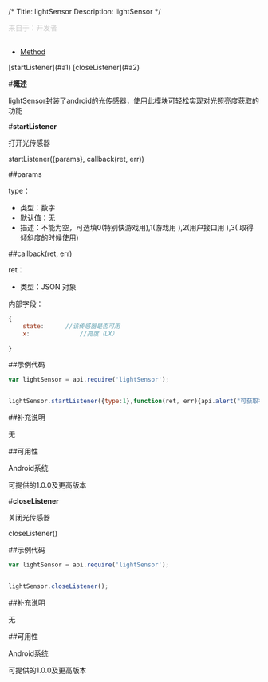 /*
Title: lightSensor
Description: lightSensor
*/

<p style="color: #ccc;margin-bottom: 30px;">来自于：开发者</p>

<ul id="tab" class="clearfix">
	<li class="active"><a href="#method-content">Method</a></li>
</ul>
<div id="method-content">

<div class="outline">
[startListener](#a1)
[closeListener](#a2)


</div>

#**概述**

lightSensor封装了android的光传感器，使用此模块可轻松实现对光照亮度获取的功能


#**startListener**<div id="a1"></div>

打开光传感器

startListener({params}, callback(ret, err))

##params



type：

- 类型：数字
- 默认值：无
- 描述：不能为空，可选填0(特别快游戏用),1(游戏用 ),2(用户接口用 ),3( 取得倾斜度的时候使用)

##callback(ret, err)

ret：

- 类型：JSON 对象

内部字段：

```js
{
	state:		//该传感器是否可用
	x:              //亮度（LX）
	
}
```

##示例代码

```js
var lightSensor = api.require('lightSensor');


lightSensor.startListener({type:1},function(ret, err){api.alert("可获取状态:"+ret.state+"亮度:"+ret.x)});
```

##补充说明

无

##可用性

Android系统

可提供的1.0.0及更高版本

#**closeListener**<div id="a2"></div>

关闭光传感器


closeListener()




##示例代码

```js
var lightSensor = api.require('lightSensor');


lightSensor.closeListener();
```

##补充说明

无

##可用性

Android系统

可提供的1.0.0及更高版本


